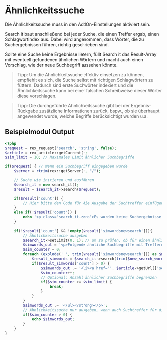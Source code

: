# Ähnlichkeitssuche

Die Ähnlichkeitssuche muss in den AddOn-Einstellungen aktiviert sein.

Search it baut anschließend bei jeder Suche, die einen Treffer ergab, einen
Schlagwortindex aus. Dabei wird angenommen, dass Wörter, die zu Suchergebnissen
führen, richtig geschrieben sind.

Sollte eine Suche keine Ergebnisse liefern, füllt Search it das Result-Array mit
eventuell gefundenen ähnlichen Wörtern und macht auch einen Vorschlag, wie der
neue Suchbegriff aussehen könnte.

> Tipp: Um die Ähnlichkeitssuche effektiv einsetzen zu können, empfiehlt es
> sich, die Suche selbst mit richtigen Schlagwörtern zu füttern. Dadurch sind
> erste Suchwörter indexiert und die Ähnlichkeitssuche kann bei einer falschen
> Schreibweise dieser Wörter diese vorschlagen.

> Tipp: Die durchgeführte Ähnlichkeitssuche gibt bei der Ergebnis-Rückgabe
> zusätzliche Informationen zurück, bspw., ob sie überhaupt angewendet wurde,
> welche Begriffe berücksichtigt wurden u.a.

## Beispielmodul Output

```php
<?php
$request = rex_request('search', 'string', false);
$article = rex_article::getCurrent();
$sim_limit = 10; // Maximales Limit ähnlicher Suchbegriffe

if($request) { // Wenn ein Suchbegriff eingegeben wurde
    $server = rtrim(rex::getServer(), "/");

    // Suche wie initieren und ausführen
    $search_it = new search_it();
    $result = $search_it->search($request);

    if($result['count']) {
        // Hier bitte den Code für die Ausgabe der Suchtreffer einfügen
    }
    else if(!$result['count']) {
        echo '<p class="search_it-zero">Es wurden keine Suchergebnisse gefunden.</p>';
    }
    
    if(!$result['count'] && !empty($result['simwordsnewsearch'])){
        // Ähnlichkeitssuche ausgeben
    	$search_it->setLimit(0, 1); // um zu prüfen, ob für einen ähnlichen Begriff ein Ergebnis vorhanden ist, brauchst es nur einen Treffer
		$simwords_out = '<p>Folgende ähnliche Suchbegriffe mit Treffern wurden gefunden:<strong><ul>';
		$sim_counter = 0;
		foreach (explode(' ', trim($result['simwordsnewsearch'])) as $new_search_word) {
			$result_simwords = $search_it->search(trim($new_search_word));
			if($result_simwords['count'] > 0) {
				$simwords_out .= '<li><a href="'. $article->getUrl(['search' => $new_search_word]) .'">'. $new_search_word .'</a></li>';
				$sim_counter++;
				// Optional: Anzahl ähnlicher Suchbegriffe begrenzen
				if($sim_counter >= $sim_limit) {
					break;
				}
			}
		}
		$simwords_out .= '</ul></strong></p>';
		// Ähnlichkeitssuche nur ausgeben, wenn auch Suchtreffer für die ähnlichen Begriffe vorliegen
		if($sim_counter > 0) {
			echo $simwords_out;
		}
    }
}
```
